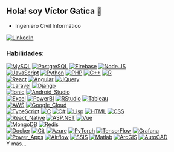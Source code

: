 ## Hola! soy Víctor Gatica 👋
- Ingeniero Civil Informático

[![LinkedIn](https://img.shields.io/badge/LinkedIn-1575F9?style=for-the-badge&logo=linkedin&logoColor=white&labelColor=101010)](https://www.linkedin.com/in/gaticavm9/)


### Habilidades:
[![MySQL](https://img.shields.io/badge/MySQL-E87812?style=for-the-badge&logo=mysql&logoColor=white&labelColor=101010)]()
[![PostgreSQL](https://img.shields.io/badge/PostgreSQL-4479A1?style=for-the-badge&logo=postgresql&logoColor=white&labelColor=101010)]()
[![Firebase](https://img.shields.io/badge/Firebase-FFCA28?style=for-the-badge&logo=firebase&logoColor=white&labelColor=101010)]()
[![Node.JS](https://img.shields.io/badge/Node.JS-339933?style=for-the-badge&logo=node.js&logoColor=white&labelColor=101010)]()
</br>
[![JavaScript](https://img.shields.io/badge/JavaScript-F7DF1E?style=for-the-badge&logo=javascript&logoColor=white&labelColor=101010)]()
[![Python](https://img.shields.io/badge/Python-339933?style=for-the-badge&logo=java&logoColor=white&labelColor=101010)]()
[![PHP](https://img.shields.io/badge/PHP-777BB4?style=for-the-badge&logo=php&logoColor=white&labelColor=101010)]()
[![C++](https://img.shields.io/badge/C++-00599C?style=for-the-badge&logo=cplusplus&logoColor=white&labelColor=101010)]()
[![R](https://img.shields.io/badge/R-C1C3C6?style=for-the-badge&logo=r&logoColor=white&labelColor=101010)]()
</br>
[![React](https://img.shields.io/badge/React-61dafb?style=for-the-badge&logo=react&logoColor=white&labelColor=101010)]()
[![Angular](https://img.shields.io/badge/Angular-DD0031?style=for-the-badge&logo=angular&logoColor=white&labelColor=101010)]()
[![JQuery](https://img.shields.io/badge/JQuery-0769AD?style=for-the-badge&logo=jquery&logoColor=white&labelColor=101010)]()
</br>
[![Laravel](https://img.shields.io/badge/Laravel-FF2D20?style=for-the-badge&logo=laravel&logoColor=white&labelColor=101010)]()
[![Django](https://img.shields.io/badge/Django-092E20?style=for-the-badge&logo=django&logoColor=white&labelColor=101010)]()
</br>
[![Ionic](https://img.shields.io/badge/Ionic-1575F9?style=for-the-badge&logo=ionic&logoColor=white&labelColor=101010)]()
[![Android_Studio](https://img.shields.io/badge/Android_Studio-3DDC84?style=for-the-badge&logo=android-studio&logoColor=white&labelColor=101010)]()
</br>
[![Excel](https://img.shields.io/badge/Excel-217346?style=for-the-badge&logo=microsoftexcel&logoColor=white&labelColor=101010)]()
[![PowerBI](https://img.shields.io/badge/PowerBI-F2C811?style=for-the-badge&logo=powerbi&logoColor=white&labelColor=101010)]()
[![RStudio](https://img.shields.io/badge/RStudio-75AADB?style=for-the-badge&logo=rStudio&logoColor=white&labelColor=101010)]()
[![Tableau](https://img.shields.io/badge/Tableau-E97627?style=for-the-badge&logo=tableau&logoColor=white&labelColor=101010)]()
</br>
[![AWS](https://img.shields.io/badge/AWS-232F3E?style=for-the-badge&logo=amazon-aws&logoColor=white&labelColor=101010)]()
[![Google_Cloud](https://img.shields.io/badge/Google_Cloud-4285F4?style=for-the-badge&logo=googlecloud&logoColor=white&labelColor=101010)]()
</br>
[![TypeScript](https://img.shields.io/badge/TypeScript-3178C6?style=for-the-badge&logo=typescript&logoColor=white&labelColor=101010)]()
[![C](https://img.shields.io/badge/C-A8B9CC?style=for-the-badge&logo=c&logoColor=white&labelColor=101010)]()
[![C#](https://img.shields.io/badge/C%23-239120?style=for-the-badge&logo=csharp&logoColor=white&labelColor=101010)]()
[![Lisp](https://img.shields.io/badge/Lisp-3E333C?style=for-the-badge&logo=lisp&logoColor=white&labelColor=101010)]()
[![HTML](https://img.shields.io/badge/HTML-E34F26?style=for-the-badge&logo=html5&logoColor=white&labelColor=101010)]()
[![CSS](https://img.shields.io/badge/CSS-1572B6?style=for-the-badge&logo=css3&logoColor=white&labelColor=101010)]()
</br>
[![React_Native](https://img.shields.io/badge/React_Native-61DAFB?style=for-the-badge&logo=react&logoColor=white&labelColor=101010)]()
[![ASP.NET](https://img.shields.io/badge/ASP.NET-5C2D91?style=for-the-badge&logo=.net&logoColor=white&labelColor=101010)]()
[![Vue](https://img.shields.io/badge/Vue-4FC08D?style=for-the-badge&logo=vue.js&logoColor=white&labelColor=101010)]()
</br>
[![MongoDB](https://img.shields.io/badge/MongoDB-47A248?style=for-the-badge&logo=mongodb&logoColor=white&labelColor=101010)]()
[![Redis](https://img.shields.io/badge/Redis-DC382D?style=for-the-badge&logo=redis&logoColor=white&labelColor=101010)]()
</br>
[![Docker](https://img.shields.io/badge/Docker-2496ED?style=for-the-badge&logo=docker&logoColor=white&labelColor=101010)]()
[![Git](https://img.shields.io/badge/Git-F05032?style=for-the-badge&logo=git&logoColor=white&labelColor=101010)]()
[![Azure](https://img.shields.io/badge/Azure-0089D6?style=for-the-badge&logo=microsoftazure&logoColor=white&labelColor=101010)]()
[![PyTorch](https://img.shields.io/badge/PyTorch-EE4C2C?style=for-the-badge&logo=pytorch&logoColor=white&labelColor=101010)]()
[![TensorFlow](https://img.shields.io/badge/TensorFlow-FF6F00?style=for-the-badge&logo=tensorflow&logoColor=white&labelColor=101010)]()
[![Grafana](https://img.shields.io/badge/Grafana-F46800?style=for-the-badge&logo=grafana&logoColor=white&labelColor=101010)]()
[![Power_Apps](https://img.shields.io/badge/Power_Apps-752BC2?style=for-the-badge&logo=microsoftpowerapps&logoColor=white&labelColor=101010)]()
[![Airflow](https://img.shields.io/badge/Airflow-017CEE?style=for-the-badge&logo=apacheairflow&logoColor=white&labelColor=101010)]()
[![SSIS](https://img.shields.io/badge/SSIS-5A69A6?style=for-the-badge&logo=microsoftsqlserver&logoColor=white&labelColor=101010)]()
[![Matlab](https://img.shields.io/badge/Matlab-0076A8?style=for-the-badge&logo=mathworks&logoColor=white&labelColor=101010)]()
[![ArcGIS](https://img.shields.io/badge/ArcGIS-80CDC1?style=for-the-badge&logo=arcgis&logoColor=white&labelColor=101010)]()
[![AutoCAD](https://img.shields.io/badge/AutoCAD-0696D7?style=for-the-badge&logo=autocad&logoColor=white&labelColor=101010)]()
</br>
Y más...

<!--
**gaticavm9/Gaticavm9** is a ✨ _special_ ✨ repository because its `README.md` (this file) appears on your GitHub profile.

Here are some ideas to get you started:

- 🔭 I’m currently working on ...
- 🌱 I’m currently learning ...
- 👯 I’m looking to collaborate on ...
- 🤔 I’m looking for help with ...
- 💬 Ask me about ...
- 📫 How to reach me: ...
- 😄 Pronouns: ...
- ⚡ Fun fact: ...
-->

